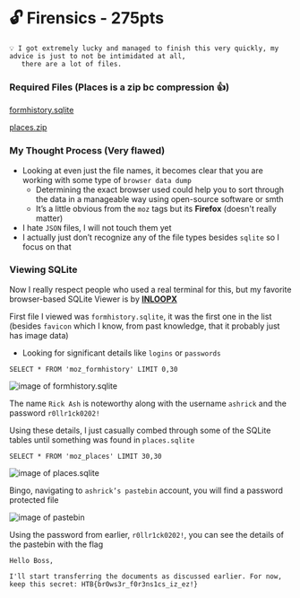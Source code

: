 # 🔓 Firensics - 275pts

```
💡 I got extremely lucky and managed to finish this very quickly, my advice is just to not be intimidated at all,
   there are a lot of files.
```

### Required Files (Places is a zip bc compression 👍)

[formhistory.sqlite](https://prod-files-secure.s3.us-west-2.amazonaws.com/f4c74cae-e956-4d85-b7e7-836e2e353ae6/185ee2e3-b838-49b5-aac0-193f1b792d11/formhistory.sqlite)

[places.zip](https://prod-files-secure.s3.us-west-2.amazonaws.com/f4c74cae-e956-4d85-b7e7-836e2e353ae6/dc0a4b64-123c-4f28-ac00-d2dd98a5c6c4/places.zip)

### My Thought Process (Very flawed)

- Looking at even just the file names, it becomes clear that you are working with some type of `browser data dump`
    - Determining the exact browser used could help you to sort through the data in a manageable way using open-source software or smth
    - It’s a little obvious from the `moz` tags but its **************Firefox************** (doesn't really matter)
- I hate `JSON` files, I will not touch them yet
- I actually just don’t recognize any of the file types besides `sqlite` so I focus on that

### Viewing SQLite

Now I really respect people who used a real terminal for this, but my favorite browser-based SQLite Viewer is by **[INLOOPX](https://inloop.github.io/sqlite-viewer/)**

First file I viewed was `formhistory.sqlite`, it was the first one in the list (besides `favicon` which I know, from past knowledge, that it probably just has image data)

- Looking for significant details like `logins` or `passwords`

`SELECT * FROM 'moz_formhistory' LIMIT 0,30`

![image of formhistory.sqlite](/assets/firensics1.png)

The name `Rick Ash` is noteworthy along with the username `ashrick` and the password `r0llr1ck0202!`

Using these details, I just casually combed through some of the SQLite tables until something was found in `places.sqlite`

`SELECT * FROM 'moz_places' LIMIT 30,30`

![image of places.sqlite](/assets/firensics2.png)

Bingo, navigating to `ashrick’s pastebin` account, you will find a password protected file

![image of pastebin](firensics3.png)

Using the password from earlier, `r0llr1ck0202!`, you can see the details of the pastebin with the flag

```markup
Hello Boss,
 
I'll start transferring the documents as discussed earlier. For now, keep this secret: HTB{br0ws3r_f0r3ns1cs_iz_ez!}
```

